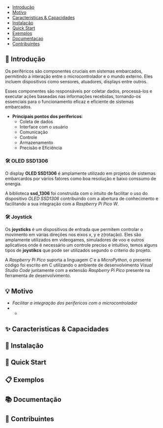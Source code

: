 - [Introdução](#-introdução)
- [Motivo](#-motivo)
- [Caracteristicas & Capacidades](#-caracteristicas--capacidades)
- [Instalação](#-instalacao)
- [Quick Start](#-quick-start)
- [Exemplos](#-exemplos)
- [Documentacao](#-documentacao)
- [Contribuintes](#-contribuintes)


## 🌟 Introdução

Os periféricos são componentes cruciais em sistemas embarcados, permitindo a interação entre o microcontrolador e o mundo externo. Eles incluem dispositivos como sensores, atuadores, displays entre outros. 

Esses componentes são responsáveis por coletar dados, processá-los e executar ações baseadas nas informações recebidas, tornando-os essenciais para o funcionamento eficaz e eficiente de sistemas embarcados.

- **Principais pontos dos perifericos**:
    - Coleta de dados
    - Interface com o usuário
    - Comunicação
    - Controle
    - Armazenamento
    - Precisão e Eficiência

### 🛠️ OLED SSD1306

O display **OLED SSD1306** é amplamente utilizado em projetos de sistemas embarcardos por vários fatores como boa resolução e baixo conssumo de energia.

A biblioteca **ssd_1306** foi construida com o intuito de facilitar o uso do dispositivo *OLED SSD1306* contribuindo com a abertura de conhecimento e facilitando a sua integração com a *Raspberry Pi Pico W*. 

### 🛠️ Joystick 

Os **joysticks** é um dispositivos de entrada que permitem controlar o movimento em várias direções nos eixos x, y e z(rotação). Eles são amplamente utilizados em videogames, simuladores de voo e outros aplicativos onde é necessário um controle preciso e intuitivo, temos alguns tipos de **joystikcs** que pode ser utilizados segundo o criterio do projeto.

A *Raspberry Pi Pico* suporta a linguagem *C* e a *MicroPython*, o presente código foi escrito em C utilizando o ambiente de desenvolvimento *Visual Studio Code* juntamente com a extensão *Raspberry Pi Pico* presente na ferramenta de desenvolvimento.

## 💡 Motivo

- *Facilitar a integração dos perifericos com o microcontrolador*
- *

## ✨ Caracteristicas & Capacidades

## 🔧 Instalação

## 🚀 Quick Start

## 📋 Exemplos

## 📚 Documentação

## 👥 Contribuintes

